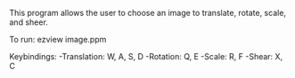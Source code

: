 This program allows the user to choose an image to translate, rotate, scale, and sheer.

To run: ezview image.ppm

Keybindings:
-Translation: W, A, S, D
-Rotation: Q, E
-Scale: R, F
-Shear: X, C

